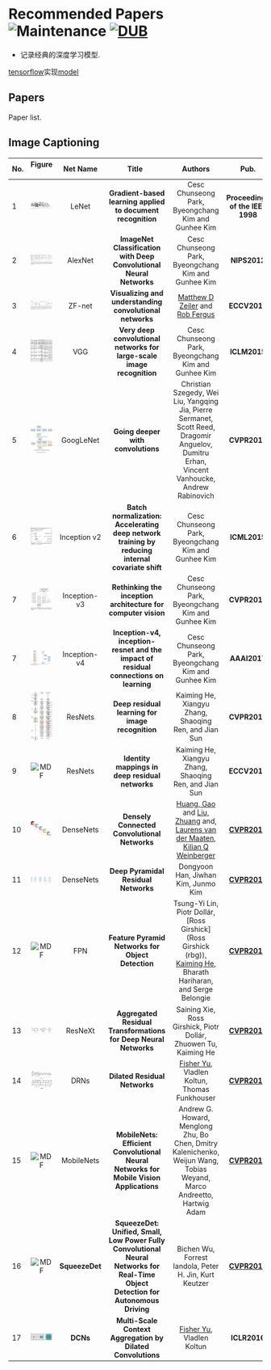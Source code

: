 # Recommended Papers ![Maintenance](https://img.shields.io/maintenance/yes/2017.svg) [![DUB](https://img.shields.io/dub/l/vibe-d.svg)](LICENSE)
- 记录经典的深度学习模型.

[tensorflow](https://github.com/tensorflow)实现[model](https://github.com/tensorflow/models/tree/master/research/slim)
## Papers
Paper list.

## Image Captioning
|No.  |Figure   |Net Name |Title   |Authors  |Pub.  |Links|
|-----|:-----:|:-----:|:-----:|:-----:|:---:|:---:|
|1|![MDF](netimage/LeNets.png)|LeNet|__Gradient-based learning applied to document recognition__|Cesc Chunseong Park, Byeongchang Kim and Gunhee Kim|__Proceedings of the IEEE 1998__|[PDF](http://yann.lecun.com/exdb/publis/pdf/lecun-98.pdf)[Project](http://yann.lecun.com/exdb/lenet/)  解读|
|2|![MDF](netimage/Alexnet.png)|AlexNet|__ImageNet Classification with Deep Convolutional Neural Networks__|Cesc Chunseong Park, Byeongchang Kim and Gunhee Kim|__NIPS2012__|[PDF](http://papers.nips.cc/paper/4824-imagenet-classification-with-deep-convolutional-neural-networks.pdf)  解读|
|3|![MDF](netimage/ZFnet.png)|ZF-net|__Visualizing and understanding convolutional networks__|[Matthew D Zeiler](http://www.matthewzeiler.com/) and [Rob Fergus](http://cs.nyu.edu/~fergus/pmwiki/pmwiki.php)|__ECCV2014__|[PDF](https://arxiv.org/pdf/1311.2901.pdf)  解读|
|4|![MDF](netimage/VGG.png)| VGG|__Very deep convolutional networks for large-scale image recognition__|Cesc Chunseong Park, Byeongchang Kim and Gunhee Kim|__ICLM2015__|[PDF](http://www.robots.ox.ac.uk/~vgg/research/very_deep/) [code](https://github.com/cesc-park/attend2u) 解读|
|5|![MDF](netimage/Inception1.png)| GoogLeNet|__Going deeper with convolutions__|Christian Szegedy, Wei Liu, Yangqing Jia, Pierre Sermanet, Scott Reed, Dragomir Anguelov, Dumitru Erhan, Vincent Vanhoucke, Andrew Rabinovich|__CVPR2015__|[PDF](https://www.cv-foundation.org/openaccess/content_cvpr_2015/html/Szegedy_Going_Deeper_With_2015_CVPR_paper.html) [code](https://github.com/tensorflow/models/blob/master/research/slim/nets/inception_v1.py) 解读|
|6|![MDF](netimage/Inceptionv2.png)| Inception v2|__Batch normalization: Accelerating deep network training by reducing internal covariate shift__|Cesc Chunseong Park, Byeongchang Kim and Gunhee Kim|__ICML2015__|[PDF](https://arxiv.org/abs/1502.03167) [code](https://github.com/tensorflow/models/blob/master/research/slim/nets/inception_v2.py) 解读|
|7|![MDF](netimage/Inceptionv3.png)| Inception-v3|__Rethinking the inception architecture for computer vision__|Cesc Chunseong Park, Byeongchang Kim and Gunhee Kim|__CVPR2016__|[PDF](https://arxiv.org/abs/1512.00567) [code](https://github.com/tensorflow/models/blob/master/research/slim/nets/inception_v3.py) 解读|
|7|![MDF](netimage/Inception4.png)| Inception-v4|__Inception-v4, inception-resnet and the impact of residual connections on learning__|Cesc Chunseong Park, Byeongchang Kim and Gunhee Kim|__AAAI2017__|[PDF](https://arxiv.org/abs/1602.07261) [code](https://github.com/tensorflow/models/blob/master/research/slim/nets/inception_v4.py) 解读|
|8|![MDF](netimage/ResNet.png)| ResNets|__Deep residual learning for image recognition__|Kaiming He, Xiangyu Zhang, Shaoqing Ren, and Jian Sun|__CVPR2016__|[PDF](https://www.cvfoundation.org/openaccess/content_cvpr_2016/html/He_Deep_Residual_Learning_CVPR_2016_paper.html) [github](https://github.com/KaimingHe/deep-residual-networks) 解读|
|9|![MDF](netimage/ResNetv2.png)| ResNets|__Identity mappings in deep residual networks__|Kaiming He, Xiangyu Zhang, Shaoqing Ren, and Jian Sun|__ECCV2016__|[PDF](https://arxiv.org/abs/1603.05027) [code](https://github.com/facebook/fb.resnet.torch) 解读|
|10|![MDF](netimage/densenet.jpg)| DenseNets|__Densely Connected Convolutional Networks__|[Huang, Gao](http://www.cs.cornell.edu/~gaohuang/) and [Liu, Zhuang](https://liuzhuang13.github.io/) and, [Laurens van der Maaten](https://lvdmaaten.github.io/), [Kilian Q Weinberger](https://www.cs.cornell.edu/~kilian/)|__[CVPR2017](http://www.cvpapers.com/cvpr2017.html)__|[PDF](https://arxiv.org/pdf/1608.06993.pdf) [github](https://github.com/liuzhuang13/DenseNet) 解读|
|11|![MDF](netimage/PyramidNet.png)| DenseNets|__Deep Pyramidal Residual Networks__|Dongyoon Han, Jiwhan Kim, Junmo Kim|__[CVPR2017](http://www.cvpapers.com/cvpr2017.html)__|[PDF](https://arxiv.org/pdf/1610.02915.pdf) [github](https://github.com/jhkim89/PyramidNet) 解读|
|12|![MDF](netimage/FPNt.png)| FPN|__Feature Pyramid Networks for Object Detection__|Tsung-Yi Lin, Piotr Dollár, [Ross Girshick](Ross Girshick (rbg)), [Kaiming He](http://kaiminghe.com/), Bharath Hariharan, and Serge Belongie|__[CVPR2017](http://www.cvpapers.com/cvpr2017.html)__|[PDF](https://arxiv.org/pdf/1612.03144.pdf) [github]() 解读|
|13|![MDF](netimage/ResNeXt.png)| ResNeXt|__Aggregated Residual Transformations for Deep Neural Networks__|Saining Xie, Ross Girshick, Piotr Dollár, Zhuowen Tu, Kaiming He|__[CVPR2017](http://www.cvpapers.com/cvpr2017.html)__|[PDF](https://arxiv.org/abs/1611.05431) [github](https://github.com/facebookresearch/ResNeXt) 解读|
|14|![MDF](netimage/DRNs.png)| DRNs|__Dilated Residual Networks__|[Fisher Yu](http://www.yf.io/), Vladlen Koltun, Thomas Funkhouser|__[CVPR2017](http://www.cvpapers.com/cvpr2017.html)__|[PDF](https://arxiv.org/abs/1705.09914) [github](https://github.com/fyu/drn)| 解读|
|15|![MDF](netimage/MobileNets.png)| MobileNets|__MobileNets: Efficient Convolutional Neural Networks for Mobile Vision Applications__|Andrew G. Howard, Menglong Zhu, Bo Chen, Dmitry Kalenichenko, Weijun Wang, Tobias Weyand, Marco Andreetto, Hartwig Adam|__[CVPR2017](http://www.cvpapers.com/cvpr2017.html)__|[PDF](https://arxiv.org/pdf/1704.04861.pdf) [github](https://github.com/tensorflow/models/blob/master/research/slim/nets/mobilenet_v1.py)| 解读|
|16|![MDF](netimage/SqueezeDet.png)| __SqueezeDet__|__SqueezeDet: Unified, Small, Low Power Fully Convolutional Neural Networks for Real-Time Object Detection for Autonomous Driving__|Bichen Wu, Forrest Iandola, Peter H. Jin, Kurt Keutzer|__[CVPR2017](http://www.cvpapers.com/cvpr2017.html)__|[PDF](https://arxiv.org/abs/1612.01051) [github](https://github.com/BichenWuUCB/squeezeDet)| 解读|
|17|![MDF](netimage/DCNs.png)| __DCNs__|__Multi-Scale Context Aggregation by Dilated Convolutions__|[Fisher Yu](http://www.yf.io/), Vladlen Koltun|__ICLR2016__|[PDF](https://arxiv.org/abs/1511.07122) [github](https://github.com/fyu/dilation)| 解读|




 


 

